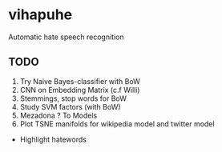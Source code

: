 # vihapuhe
Automatic hate speech recognition

## TODO
1. Try Naive Bayes-classifier with BoW
2. CNN on Embedding Matrix (c.f Willi)
3. Stemmings, stop words for BoW
4. Study SVM factors (with BoW)
5. Mezadona ? To Models
6. Plot TSNE manifolds for wikipedia model and twitter model
  - Highlight hatewords

